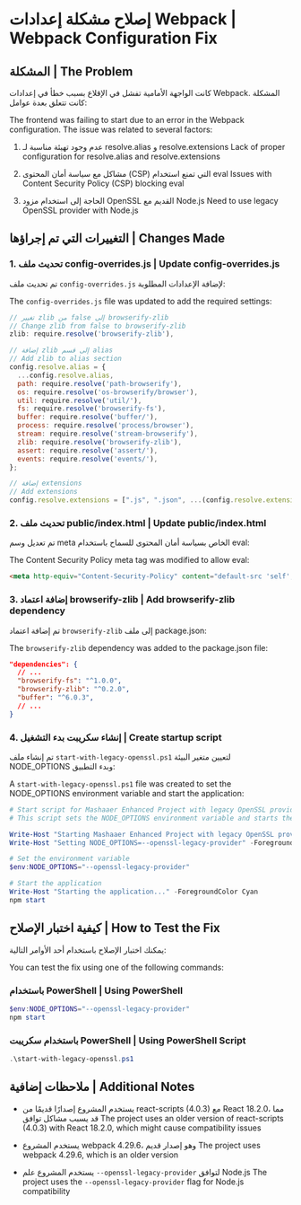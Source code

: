 # إصلاح مشكلة إعدادات Webpack | Webpack Configuration Fix

## المشكلة | The Problem

كانت الواجهة الأمامية تفشل في الإقلاع بسبب خطأ في إعدادات Webpack. المشكلة كانت تتعلق بعدة عوامل:

The frontend was failing to start due to an error in the Webpack configuration. The issue was related to several factors:

1. عدم وجود تهيئة مناسبة لـ resolve.alias و resolve.extensions
   Lack of proper configuration for resolve.alias and resolve.extensions

2. مشاكل مع سياسة أمان المحتوى (CSP) التي تمنع استخدام eval
   Issues with Content Security Policy (CSP) blocking eval

3. الحاجة إلى استخدام مزود OpenSSL القديم مع Node.js
   Need to use legacy OpenSSL provider with Node.js

## التغييرات التي تم إجراؤها | Changes Made

### 1. تحديث ملف config-overrides.js | Update config-overrides.js

تم تحديث ملف `config-overrides.js` لإضافة الإعدادات المطلوبة:

The `config-overrides.js` file was updated to add the required settings:

```javascript
// تغيير zlib من false إلى browserify-zlib
// Change zlib from false to browserify-zlib
zlib: require.resolve('browserify-zlib'),

// إضافة zlib إلى قسم alias
// Add zlib to alias section
config.resolve.alias = {
  ...config.resolve.alias,
  path: require.resolve('path-browserify'),
  os: require.resolve('os-browserify/browser'),
  util: require.resolve('util/'),
  fs: require.resolve('browserify-fs'),
  buffer: require.resolve('buffer/'),
  process: require.resolve('process/browser'),
  stream: require.resolve('stream-browserify'),
  zlib: require.resolve('browserify-zlib'),
  assert: require.resolve('assert/'),
  events: require.resolve('events/'),
};

// إضافة extensions
// Add extensions
config.resolve.extensions = [".js", ".json", ...(config.resolve.extensions || [])];
```

### 2. تحديث ملف public/index.html | Update public/index.html

تم تعديل وسم meta الخاص بسياسة أمان المحتوى للسماح باستخدام eval:

The Content Security Policy meta tag was modified to allow eval:

```html
<meta http-equiv="Content-Security-Policy" content="default-src 'self'; script-src 'self' 'unsafe-inline' 'unsafe-eval'; style-src 'self' 'unsafe-inline'; connect-src 'self' http://localhost:5000">
```

### 3. إضافة اعتماد browserify-zlib | Add browserify-zlib dependency

تم إضافة اعتماد `browserify-zlib` إلى ملف package.json:

The `browserify-zlib` dependency was added to the package.json file:

```json
"dependencies": {
  // ...
  "browserify-fs": "^1.0.0",
  "browserify-zlib": "^0.2.0",
  "buffer": "^6.0.3",
  // ...
}
```

### 4. إنشاء سكريبت بدء التشغيل | Create startup script

تم إنشاء ملف `start-with-legacy-openssl.ps1` لتعيين متغير البيئة NODE_OPTIONS وبدء التطبيق:

A `start-with-legacy-openssl.ps1` file was created to set the NODE_OPTIONS environment variable and start the application:

```powershell
# Start script for Mashaaer Enhanced Project with legacy OpenSSL provider
# This script sets the NODE_OPTIONS environment variable and starts the application

Write-Host "Starting Mashaaer Enhanced Project with legacy OpenSSL provider..." -ForegroundColor Green
Write-Host "Setting NODE_OPTIONS=--openssl-legacy-provider" -ForegroundColor Yellow

# Set the environment variable
$env:NODE_OPTIONS="--openssl-legacy-provider"

# Start the application
Write-Host "Starting the application..." -ForegroundColor Cyan
npm start
```

## كيفية اختبار الإصلاح | How to Test the Fix

يمكنك اختبار الإصلاح باستخدام أحد الأوامر التالية:

You can test the fix using one of the following commands:

### باستخدام PowerShell | Using PowerShell

```powershell
$env:NODE_OPTIONS="--openssl-legacy-provider"
npm start
```

### باستخدام سكريبت PowerShell | Using PowerShell Script

```powershell
.\start-with-legacy-openssl.ps1
```

## ملاحظات إضافية | Additional Notes

- يستخدم المشروع إصدارًا قديمًا من react-scripts (4.0.3) مع React 18.2.0، مما قد يسبب مشاكل توافق
  The project uses an older version of react-scripts (4.0.3) with React 18.2.0, which might cause compatibility issues

- يستخدم المشروع webpack 4.29.6، وهو إصدار قديم
  The project uses webpack 4.29.6, which is an older version

- يستخدم المشروع علم `--openssl-legacy-provider` لتوافق Node.js
  The project uses the `--openssl-legacy-provider` flag for Node.js compatibility